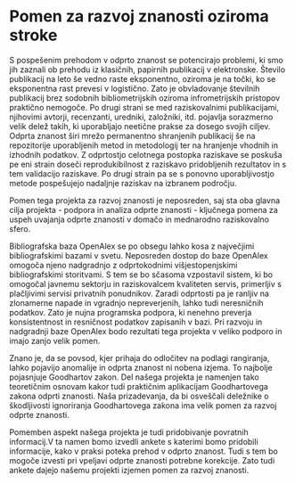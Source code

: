# Pomen za razvoj znanosti oziroma stroke

S pospešenim prehodom v odprto znanost se potencirajo problemi, ki smo jih zaznali ob prehodu iz klasičnih, papirnih publikacij v elektronske. Število publikacij na leto še vedno raste eksponentno, oziroma je na točki, ko se eksponentna rast prevesi v logistično. Zato je obvladovanje številnih publikacij brez sodobnih bibliometrijskih oziroma infrometrijskih pristopov praktično nemogoče. Po drugi strani se med raziskovalnimi publikacijami, njihovimi avtorji, recenzanti, uredniki, založniki, itd. pojavlja sorazmerno velik delež takih, ki uporabljajo neetične prakse za dosego svojih ciljev.  Odprta znanost širi mrežo permanentno shranjenih publikacij še na repozitorije uporabljenih metod in metodologij ter na hranjenje vhodnih in izhodnih podatkov. Z odprtostjo celotnega postopka raziskave se poskuša pe eni strain doseči reprodukibilnost z raziskavo pridobljenih rezultatov in s tem validacijo raziskave. Po drugi strain pa se s ponovno uporabljivostjo metode pospešujejo nadaljnje raziskav na izbranem področju.

Pomen tega projekta za razvoj znanosti je neposreden, saj sta oba glavna cilja projekta - podpora in analiza odprte znanosti - ključnega pomena za uspeh uvajanja odprte znanosti v domačo in mednarodno raziskovalno sfero. 

Bibliografska baza OpenAlex se po obsegu lahko kosa z največjimi bibliografskimi bazami v svetu. Neposreden dostop do baze OpenAlex omogoča njeno nadgradnjo z odprtokodnimi višjestopenjskimi bibliografskimi storitvami. S tem se bo sčasoma vzpostavil sistem, ki bo omogočal javnemu sektorju in raziskovalcem kvaliteten servis, primerljiv s plačljivimi servisi privatnih ponudnikov.  Zaradi odprtosti pa je ranljiv na zlonamerne napade in vgradnjo nepreverjenih, lahko tudi neresničnih podatkov. Zato je nujna programska podpora, ki nenehno preverja konsistentnost in resničnost podatkov zapisanih v bazi. Pri razvoju in nadgradnji baze OpenAlex bodo rezultati tega projekta v veliko podporo in imajo zanjo velik pomen.

Znano je, da se povsod, kjer prihaja do odločitev na podlagi rangiranja, lahko pojavijo anomalije in odprta znanost ni nobena izjema. To najbolje pojasnjuje Goodhartov zakon. Del našega projekta je namenjen tako teoretičnim osnovam kakor tudi praktičnim aplikacijam Goodhartovega zakona  odprti znanosti. Naša prizadevanja, da bi osveščali deležnike o škodljivosti ignoriranja Goodhartovega zakona ima velik pomen za razvoj odprte znanosti.

Pomemben aspekt našega projekta je tudi pridobivanje povratnih informacij.V ta namen bomo izvedli ankete s katerimi bomo pridobili informacije, kako v praksi poteka prehod v odprto znanost. Tudi s tem bo mogoče izvesti pri vpeljavi odprte znanosti potrebne korekcije. Zato tudi ankete dajejo našemu projekti izjemen pomen za razvoj znanosti.




